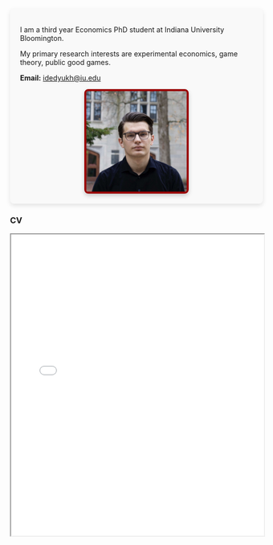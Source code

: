 <div style="display: flex; flex-wrap: wrap; align-items: center; max-width: 800px; margin: 0 auto; padding: 20px; background-color: #f9f9f9; border-radius: 8px; box-shadow: 0 4px 8px rgba(0, 0, 0, 0.1);">
    <div style="flex: 1; min-width: 250px; padding-right: 20px;">
        <p>
            I am a third year Economics PhD student at Indiana University Bloomington.
        </p>
        <p>
            My primary research interests are experimental economics, game theory, public good games.
        </p>
        <p>
            <strong>Email:</strong> <a href="mailto:idedyukh@iu.edu">idedyukh@iu.edu</a><br>
        </p>
    </div>
    <div style="flex: 1; min-width: 250px; display: flex; justify-content: center;">
        <img src="images/Career photo.JPG" alt="Alt text" style="width: 100%; max-width: 200px; height: auto; border: 4px solid #990000; border-radius: 8px; box-shadow: 0 4px 8px rgba(0, 0, 0, 0.2);">
    </div>
</div>

### CV
<iframe src="/files/Academic_CV.pdf" width="100%" height="600px">
    This browser does not support PDFs. Please download the PDF to view it: <a href="/files/Syllabus SP24-B251-9998.pdf">Download PDF</a>.
</iframe>




